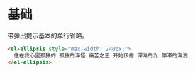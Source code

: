# 基础

带弹出提示基本的单行省略。

```html
<el-ellipsis style="max-width: 240px;">
  住在我心里孤独的 孤独的海怪 痛苦之王 开始厌倦 深海的光 停滞的海浪
</el-ellipsis>
```
